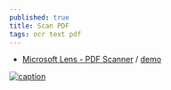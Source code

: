 ```yaml
---
published: true
title: Scan PDF
tags: ocr text pdf
---
```

- [Microsoft Lens - PDF Scanner](https://play.google.com/store/apps/details?id=com.microsoft.office.officelens) / [demo](https://support.microsoft.com/en-us/office/microsoft-lens-for-ios-fbdca5f4-1b1b-4391-a931-dc1c2582397b)

[![caption](https://support.content.office.net/en-us/media/13e793ce-1156-4d03-a3e2-3737e2730a29.jpg)](https://support.microsoft.com/en-us/office/microsoft-lens-for-ios-fbdca5f4-1b1b-4391-a931-dc1c2582397b)